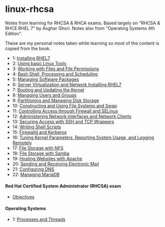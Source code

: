 # linux-rhcsa

Notes from learning for RHCSA &amp; RHCA exams. Based largely on "RHCSA & RHCE RHEL 7" by Asghar Ghori. Notes also from "Operating Systems 4th Edition". 

These are my personal notes taken while learning so most of the content is copied from the book.

* 1: [Installing RHEL7](installing_rhel7.md)
* 2: [Using basic Linux Tools](basic_linux_tools.md)
* 3: [Working with Files and File Permissions](files_and_file_permissions.md)
* 4: [Bash Shell, Processing and Scheduling](bash_processing_scheduling.md)
* 5: [Managing Software Packages](software_packages.md)
* 6: [Server Virtualization and Network Installing RHEL7](server_virtualization_network_installing.md)
* 7: [Booting and Updating the Kernel](booting_kernel_logging.md)
* 8: [Managing Users and Groups](users_and_groups.md)
* 9: [Partitioning and Managing Disk Storage](partitioning_managing_disk_storage.md)
* 10: [Constructing and Using File Systems and Swap](constructing_using_file_systems.md)
* 11: [Controlling Access through Firewall and SELinux](firewall_and_SELinux.md)
* 12: [Administering Network Interfaces and Network Clients](network_interfaces_and_clients.md)
* 13: [Securing Access with SSH and TCP Wrappers](ssh_tcp_wrappers.md)
* 14: [Writing Shell Scripts](writing_shell_scripts.md)
* 15: [Firewalld and Kerberos](firewalld_and_kerberos.md)
* 16: [Tuning Kernel Parameters, Reporting System Usage, and Logging Remotely](kernel_parameters.md)
* 17: [File Storage with NFS](file_storage_with_nfs.md)
* 18: [File Storage with Samba](file_storage_with_samba.md)
* 19: [Hosting Websites with Apache](hosting_with_apache.md)
* 20: [Sending and Receiving Electronic Mail](electronic_mail.md)
* 21: [Configuring DNS](configuring_dns.md)
* 22: [Managing MariaDB](mariadb.md)

#### Red Hat Certified System Administrator (RHCSA) exam

* [Objectives](https://www.redhat.com/en/services/training/ex200-red-hat-certified-system-administrator-rhcsa-exam)

####  Operating Systems
* 1: [Processes and Threads](processes_and_threads.md)